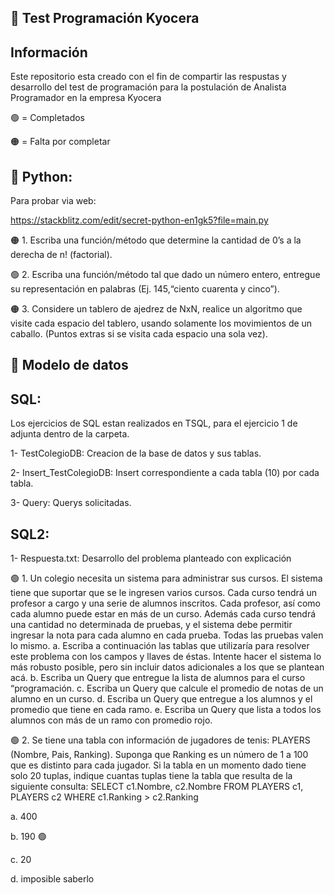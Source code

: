 
## 🚀 Test Programación Kyocera

## Información

Este repositorio esta creado con el fin de compartir las respustas y desarrollo del test de programación para la postulación de Analista Programador en la empresa Kyocera


 🟢 = Completados
 
 🟠 = Falta por completar

## 🚀 Python:
Para probar via web:

https://stackblitz.com/edit/secret-python-en1gk5?file=main.py


🟠 1. Escriba una función/método que determine la cantidad de 0’s a la derecha de n! (factorial). 

🟢 2. Escriba una función/método tal que dado un número entero, entregue su representación en palabras (Ej. 145,“ciento cuarenta y cinco”). 

🟠 3. Considere un tablero de ajedrez de NxN, realice un algoritmo que visite cada espacio del tablero, usando
solamente los movimientos de un caballo. (Puntos extras si se visita cada espacio una sola vez). 

## 🚀 Modelo de datos
## SQL: 
Los ejercicios de SQL estan realizados en TSQL, para el ejercicio 1 de adjunta dentro de la carpeta.

1- TestColegioDB: Creacion de la base de datos y sus tablas.

2- Insert_TestColegioDB: Insert correspondiente a cada tabla (10) por cada tabla.

3- Query: Querys solicitadas.

## SQL2: 
1- Respuesta.txt: Desarrollo del problema planteado con explicación

🟢 1. Un colegio necesita un sistema para administrar sus cursos. El sistema tiene que suportar que se le ingresen
varios cursos. Cada curso tendrá un profesor a cargo y una serie de alumnos inscritos. Cada profesor, así como
cada alumno puede estar en más de un curso. Además cada curso tendrá una cantidad no determinada de
pruebas, y el sistema debe permitir ingresar la nota para cada alumno en cada prueba. Todas las pruebas valen
lo mismo.
a. Escriba a continuación las tablas que utilizaría para resolver este problema con los campos y llaves de éstas.
Intente hacer el sistema lo más robusto posible, pero sin incluir datos adicionales a los que se plantean acá.
b. Escriba un Query que entregue la lista de alumnos para el curso “programación.
c. Escriba un Query que calcule el promedio de notas de un alumno en un curso.
d. Escriba un Query que entregue a los alumnos y el promedio que tiene en cada ramo.
e. Escriba un Query que lista a todos los alumnos con más de un ramo con promedio rojo. 

🟢 2. Se tiene una tabla con información de jugadores de tenis:
PLAYERS (Nombre, Pais, Ranking). Suponga que Ranking es un número de 1 a 100 que es distinto para cada
jugador. Si la tabla en un momento dado tiene solo 20 tuplas, indique cuantas tuplas tiene la tabla que resulta
de la siguiente consulta:
SELECT c1.Nombre, c2.Nombre FROM PLAYERS c1, PLAYERS c2 WHERE c1.Ranking > c2.Ranking

a. 400

b. 190 🟢 

c. 20

d. imposible saberlo


